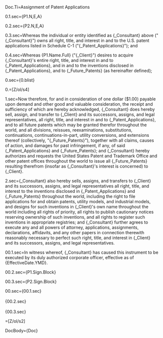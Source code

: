 Doc.Ti=Assignment of Patent Applications

0.1.sec={P1.N,E,A}	

0.2.sec={P2.N,E,A}

0.3.sec=Whereas the individual or entity identified as {_Consultant} above ("{_Consultant}") owns all right, title, and interest in and to the U.S. patent applications listed in Schedule C-1 ("{_Patent_Applications}"); and

0.4.sec=Whereas {P1.Name.Full} ("{_Client}") desires to acquire {_Consultant}'s entire right, title, and interest in and to {_Patent_Applications}, and in and to the inventions disclosed in {_Patent_Applications}, and to {_Future_Patents} (as hereinafter defined);

0.sec={0.blist}

0.=[Z/ol/s4]

1.sec=Now therefore, for and in consideration of one dollar ($1.00) payable upon demand and other good and valuable consideration, the receipt and sufficiency of which are hereby acknowledged, {_Consultant} does hereby sell, assign, and transfer to {_Client} and its successors, assigns, and legal representatives, all right, title, and interest in and to {_Patent_Applications}, and to all future patents which may be granted therefor throughout the world, and all divisions, reissues, reexaminations, substitutions, continuations, continuations-in-part, utility conversions, and extensions thereof (collectively, "{_Future_Patents}"), together with all claims, causes of action, and damages for past infringement, if any, of said {_Patent_Applications} and {_Future_Patents}; and {_Consultant} hereby authorizes and requests the United States Patent and Trademark Office and other patent offices throughout the world to issue all {_Future_Patents} resulting therefrom (insofar as {_Consultant}'s interest is concerned) to {_Client}.

2.sec={_Consultant} also hereby sells, assigns, and transfers to {_Client} and its successors, assigns, and legal representatives all right, title, and interest to the inventions disclosed in {_Patent_Applications} and {_Future_Patents} throughout the world, including the right to file applications for and obtain patents, utility models, and industrial models, and designs for such inventions in {_Client}'s own name throughout the world including all rights of priority, all rights to publish cautionary notices reserving ownership of such inventions, and all rights to register such inventions in appropriate registries; and {_Consultant} further agrees to execute any and all powers of attorney, applications, assignments, declarations, affidavits, and any other papers in connection therewith reasonably necessary to perfect such right, title, and interest in {_Client} and its successors, assigns, and legal representatives.
 
00.1.sec=In witness whereof, {_Consultant} has caused this instrument to be executed by its duly authorized corporate officer, effective as of {EffectiveDate.YMD}.

00.2.sec={P1.Sign.Block}

00.3.sec={P2.Sign.Block}

00.sec={00.1.sec}<br><br>{00.2.sec}<br><br>{00.3.sec}

=[Z/ol/s2]

DocBody={Doc}
